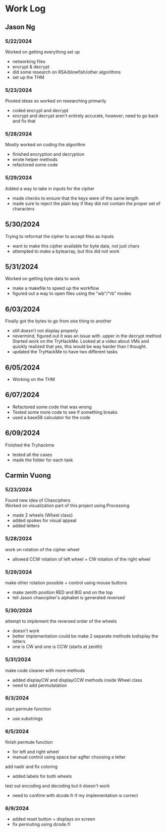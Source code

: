 # Work Log

## Jason Ng

### 5/22/2024 

Worked on getting everything set up 
- networking files
- encrypt & decrypt
- did some research on RSA/blowfish/other algorithms
- set up the THM

### 5/23/2024

Pivoted ideas so worked on researching primarily 
- coded encrypt and decrypt 
- encrypt and decrypt aren't entirely accurate, however; need to go back and fix that 

### 5/28/2024
Mostly worked on coding the algorithm
- finished encryption and decryption 
- wrote helper methods 
- refactored some code 

### 5/29/2024
Added a way to take in inputs for the cipher 
- made checks to ensure that the keys were of the same length
- made sure to reject the plain key if they did not contain the proper set of characters 

## 5/30/2024
Trying to reformat the cipher to accept files as inputs 
- want to make this cipher available for byte data, not just chars 
- attempted to make a bytearray, but this did not work

## 5/31/2024 
Worked on getting byte data to work
- make a makefile to speed up the workflow
- figured out a way to open files using the "wb"/"rb" modes

## 6/03/2024 
Finally got the bytes to go from one thing to another
- still doesn't not display properly
- nevermind, figured out it was an issue with .upper in the decrypt method
Started work on the TryHackMe. Looked at a video about VMs and quickly realized that yes, this would be way harder than I thought. 
- updated the TryHackMe to have two different tasks 

## 6/05/2024 
- Working on the THM 

## 6/07/2024 
- Refactored some code that was wrong 
- Tested some more code to see if something breaks
- used a base58 calculator for the code 

## 6/09/2024
Finished the Tryhackme 
- tested all the cases 
- made the folder for each task


## Carmin Vuong

### 5/23/2024
Found new idea of Chaociphers <br>
Worked on visualization part of this project using Processing
- made 2 wheels (Wheel class)
- added spokes for visual appeal
- added letters

### 5/28/2024
work on rotation of the cipher wheel
- allowed CCW rotation of left wheel + CW rotation of the right wheel


### 5/29/2024
make other rotation possible + control using mouse buttons
- make zenith position RED and BIG and on the top
- tell Jason chaocipher's alphabet is generated reversed

### 5/30/2024
attempt to implement the reversed order of the wheels
- doesn't work
- better implementation could be make 2 separate methods todisplay the letters
- one is CW and one is CCW (starts at zenith)

### 5/31/2024
make code cleaner with more methods
- added displayCW and displayCCW methods inside Wheel class
- need to add permutatation

### 6/3/2024
start permute function
- use substrings

### 6/5/2024
finish permute function
- for left and right wheel
- manual control using space bar agfter choosing a letter

add nadir and fix coloring
- added labels for both wheels

test out encoding and decoding but it doesn't work
- need to confirm with dcode.fr if my implementation is correct

### 6/9/2024
- added reset button + displays on screen
- fix permuting using dcode.fr
